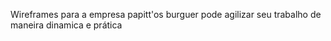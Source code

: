 Wireframes para a empresa papitt'os burguer pode agilizar seu trabalho de maneira dinamica e prática
